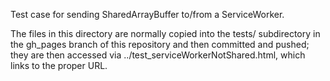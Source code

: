 Test case for sending SharedArrayBuffer to/from a ServiceWorker.

The files in this directory are normally copied into the tests/
subdirectory in the gh_pages branch of this repository and then
committed and pushed; they are then accessed via
../test_serviceWorkerNotShared.html, which links to the proper URL.

